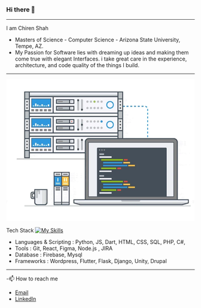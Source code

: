 ### Hi there 👋
---

I am Chiren Shah
- Masters of Science - Computer Science - Arizona State University, Tempe, AZ.
- My Passion for Software lies with dreaming up ideas and making them come true with elegant Interfaces. i take great care in the experience, architecture, and code quality of the things I build.

---
![](https://github.com/chirenshah/chirenshah/blob/main/giphy.webp)

Tech Stack
[![My Skills](https://skillicons.dev/icons?i=js,html,css,wasm)](https://skillicons.dev)
- Languages & Scripting : Python, JS, Dart, HTML, CSS, SQL, PHP, C#,
- Tools : Git, React, Figma, Node.js , JIRA
- Database : Firebase, Mysql
- Frameworks : Wordpress, Flutter, Flask, Django, Unity, Drupal

---
-📫 How to reach me
  - [Email](mailto:cshah13@asu.edu)
  - [LinkedIn](https://www.linkedin.com/in/chiren-shah)


<!--
**chirenshah/chirenshah** is a ✨ _special_ ✨ repository because its `README.md` (this file) appears on your GitHub profile.

Here are some ideas to get you started:

- 🔭 I’m currently working on ...
- 🌱 I’m currently learning ...
- 👯 I’m looking to collaborate on ...
- 🤔 I’m looking for help with ...
- 💬 Ask me about ...
- 📫 How to reach me: ...
- 😄 Pronouns: ...
- ⚡ Fun fact: ...
-->
